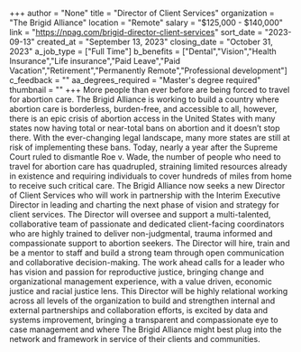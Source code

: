 +++
author = "None"
title = "Director of Client Services"
organization = "The Brigid Alliance"
location = "Remote"
salary = "$125,000 - $140,000"
link = "https://npag.com/brigid-director-client-services"
sort_date = "2023-09-13"
created_at = "September 13, 2023"
closing_date = "October 31, 2023"
a_job_type = ["Full Time"]
b_benefits = ["Dental","Vision","Health Insurance","Life insurance","Paid Leave","Paid Vacation","Retirement","Permanently Remote","Professional development"]
c_feedback = ""
aa_degrees_required = "Master's degree required"
thumbnail = ""
+++
More people than ever before are being forced to travel for abortion care. The Brigid Alliance is working to build a country where abortion care is borderless, burden-free, and accessible to all, however, there is an epic crisis of abortion access in the United States with many states now having total or near-total bans on abortion and it doesn’t stop there. With the ever-changing legal landscape, many more states are still at risk of implementing these bans. Today, nearly a year after the Supreme Court ruled to dismantle Roe v. Wade, the number of people who need to travel for abortion care has quadrupled, straining limited resources already in existence and requiring individuals to cover hundreds of miles from home to receive such critical care. The Brigid Alliance now seeks a new Director of Client Services who will work in partnership with the Interim Executive Director in leading and charting the next phase of vision and strategy for client services. The Director will oversee and support a multi-talented, collaborative team of passionate and dedicated client-facing coordinators who are highly trained to deliver non-judgmental, trauma informed and compassionate support to abortion seekers. The Director will hire, train and be a mentor to staff and build a strong team through open communication and collaborative decision-making. The work ahead calls for a leader who has vision and passion for reproductive justice, bringing change and organizational management experience, with a value driven, economic justice and racial justice lens. This Director will be highly relational working across all levels of the organization to build and strengthen internal and external partnerships and collaboration efforts, is excited by data and systems improvement, bringing a transparent and compassionate eye to case management and where The Brigid Alliance might best plug into the network and framework in service of their clients and communities.